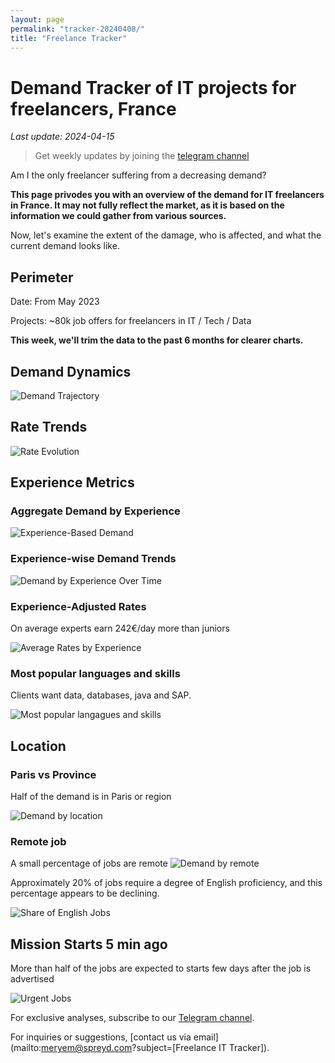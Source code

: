 ```yaml
---
layout: page
permalink: "tracker-20240408/"
title: "Freelance Tracker"
---
```

# Demand Tracker of IT projects for freelancers, France

*Last update: 2024-04-15*

> Get weekly updates by joining the [telegram channel](https://t.me/+3y9PJaF335UxYTg0)

Am I the only freelancer suffering from a decreasing demand?

**This page privodes you with an overview of the demand for IT freelancers in France. It may not fully reflect the market, as it is based on the information we could gather from various sources.**

Now, let's examine the extent of the damage, who is affected, and what the current demand looks like.

## Perimeter

Date: From May 2023

Projects: ~80k job offers for freelancers in IT / Tech / Data

**This week, we'll trim the data to the past 6 months for clearer charts.**

## Demand Dynamics

![Demand Trajectory](figs/20240408_missions_by_week.png)

## Rate Trends

![Rate Evolution](figs/20240408_missions_by_week_rate.png)

## Experience Metrics

### Aggregate Demand by Experience

![Experience-Based Demand](figs/20240408_exp_lvl.png)

### Experience-wise Demand Trends

![Demand by Experience Over Time](figs/20240408_missions_by_week_exp.png)

### Experience-Adjusted Rates

On average experts earn 242€/day more than juniors

![Average Rates by Experience](figs/20240408_exp_lvl_rate.png)

### Most popular languages and skills

Clients want data, databases, java and SAP.

![Most popular langagues and skills](figs/20240408_missions_by_skill.png)

## Location

### Paris vs Province

Half of the demand is in Paris or region

![Demand by location](figs/20240408_missions_by_location.png)

### Remote job

A small percentage of jobs are remote
![Demand by remote](figs/20240408_missions_by_remote.png)

Approximately 20% of jobs require a degree of English proficiency, and this percentage appears to be declining.

![Share of English Jobs](figs/20240408_missions_anglais.png)

## Mission Starts 5 min ago

More than half of the jobs are expected to starts few days after the job is advertised

![Urgent Jobs](figs/20240408_missions_by_urgent.png)

For exclusive analyses, subscribe to our [Telegram channel](https://t.me/+3y9PJaF335UxYTg0).

For inquiries or suggestions, [contact us via email](mailto:meryem@spreyd.com?subject=[Freelance IT Tracker]).

